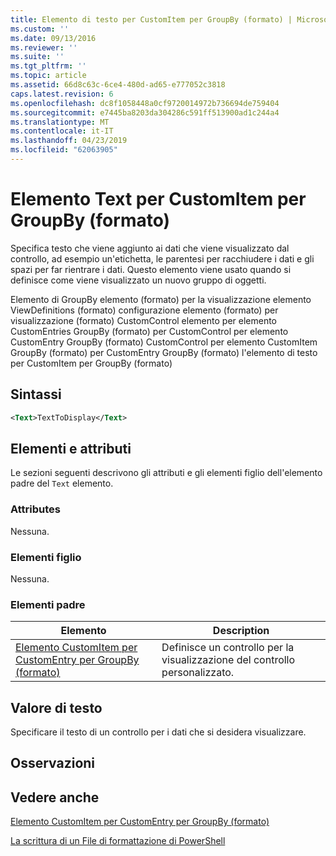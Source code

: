 ```yaml
---
title: Elemento di testo per CustomItem per GroupBy (formato) | Microsoft Docs
ms.custom: ''
ms.date: 09/13/2016
ms.reviewer: ''
ms.suite: ''
ms.tgt_pltfrm: ''
ms.topic: article
ms.assetid: 66d8c63c-6ce4-480d-ad65-e777052c3818
caps.latest.revision: 6
ms.openlocfilehash: dc8f1058448a0cf9720014972b736694de759404
ms.sourcegitcommit: e7445ba8203da304286c591ff513900ad1c244a4
ms.translationtype: MT
ms.contentlocale: it-IT
ms.lasthandoff: 04/23/2019
ms.locfileid: "62063905"
---
```

# <a name="text-element-for-customitem-for-groupby-format"></a>Elemento Text per CustomItem per GroupBy (formato)

Specifica testo che viene aggiunto ai dati che viene visualizzato dal controllo, ad esempio un'etichetta, le parentesi per racchiudere i dati e gli spazi per far rientrare i dati. Questo elemento viene usato quando si definisce come viene visualizzato un nuovo gruppo di oggetti.

Elemento di GroupBy elemento (formato) per la visualizzazione elemento ViewDefinitions (formato) configurazione elemento (formato) per visualizzazione (formato) CustomControl elemento per elemento CustomEntries GroupBy (formato) per CustomControl per elemento CustomEntry GroupBy (formato) CustomControl per elemento CustomItem GroupBy (formato) per CustomEntry GroupBy (formato) l'elemento di testo per CustomItem per GroupBy (formato)

## <a name="syntax"></a>Sintassi

```xml
<Text>TextToDisplay</Text>
```

## <a name="attributes-and-elements"></a>Elementi e attributi

Le sezioni seguenti descrivono gli attributi e gli elementi figlio dell'elemento padre del `Text` elemento.

### <a name="attributes"></a>Attributes

Nessuna.

### <a name="child-elements"></a>Elementi figlio

Nessuna.

### <a name="parent-elements"></a>Elementi padre

|Elemento|Description|
|-------------|-----------------|
|[Elemento CustomItem per CustomEntry per GroupBy (formato)](./customitem-element-for-customentry-for-groupby-format.md)|Definisce un controllo per la visualizzazione del controllo personalizzato.|

## <a name="text-value"></a>Valore di testo

Specificare il testo di un controllo per i dati che si desidera visualizzare.

## <a name="remarks"></a>Osservazioni

## <a name="see-also"></a>Vedere anche

[Elemento CustomItem per CustomEntry per GroupBy (formato)](./customitem-element-for-customentry-for-groupby-format.md)

[La scrittura di un File di formattazione di PowerShell](./writing-a-powershell-formatting-file.md)
